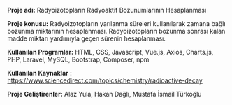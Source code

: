 <b>Proje adı:</b> Radyoizotopların Radyoaktif Bozunumlarının Hesaplanması 

<b>Proje konusu:</b> Radyoizotopların yarılanma süreleri kullanılarak zamana bağlı bozunma miktarının hesaplanması. Radyoizotopların bozunma sonrası kalan madde miktarı yardımıyla geçen sürenin hesaplanması.

<b>Kullanılan Programlar:</b>  HTML, CSS, Javascript, Vue.js, Axios, Charts.js, PHP, Laravel, MySQL, Bootstrap, Composer, npm

<b>Kullanılan Kaynaklar</b> : https://www.sciencedirect.com/topics/chemistry/radioactive-decay

<b>Proje Geliştirenler:</b> Alaz Yula, Hakan Dağlı, Mustafa İsmail Türkoğlu
